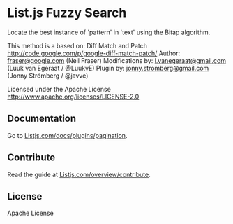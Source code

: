 # List.js Fuzzy Search

Locate the best instance of 'pattern' in 'text' using the Bitap algorithm.

This method is a based on: Diff Match and Patch
http://code.google.com/p/google-diff-match-patch/
Author: fraser@google.com (Neil Fraser)
Modifications by: l.vanegeraat@gmail.com (Luuk van Egeraat / @LuukvE)
Plugin by: jonny.stromberg@gmail.com (Jonny Strömberg / @javve)

Licensed under the Apache License
http://www.apache.org/licenses/LICENSE-2.0

## Documentation
Go to [Listjs.com/docs/plugins/pagination](http://listjs.com/docs/plugins/pagination).

## Contribute
Read the guide at [Listjs.com/overview/contribute](http://listjs.com/overview/contribute).

## License

Apache License
